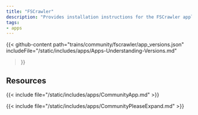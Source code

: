 ```yaml
---
title: "FSCrawler"
description: "Provides installation instructions for the FSCrawler application in TrueNAS."
tags:
- apps
---
```


{{< github-content 
    path="trains/community/fscrawler/app_versions.json"
	includeFile="/static/includes/apps/Apps-Understanding-Versions.md"
>}}

## Resources

{{< include file="/static/includes/apps/CommunityApp.md" >}}

{{< include file="/static/includes/apps/CommunityPleaseExpand.md" >}}

<!--
<div class="docs-sections">

{{< doc-card title="<appname> Deployments" link="/resources/"
descr="How to deploy and configure the <appname> app." >}}

</div>
-->

